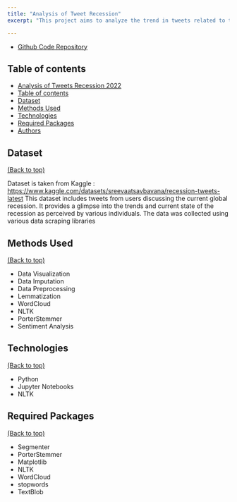 ```yaml
---
title: "Analysis of Tweet Recession"
excerpt: "This project aims to analyze the trend in tweets related to the recession from October 2022 to December 2022, with a focus on identifying instances of layoffs. The study will use data from tweets during this time period to understand the current state of the recession and any potential impacts on employment.<br/>"

---
```


- [Github Code Repository](https://github.com/akankshasharmadid/Analysis-of-Tweets-Recession-2022)

## Table of contents
- [Analysis of Tweets Recession 2022](#Analysis-of-Tweets-Recession-2022)
- [Table of contents](#table-of-contents)
- [Dataset](#dataset)
- [Methods Used](#methods-used)
- [Technologies](#technologies)
- [Required Packages](#required-packages)
- [Authors](#authors)



## Dataset
[(Back to top)](#table-of-contents)


Dataset is taken from Kaggle : https://www.kaggle.com/datasets/sreevaatsavbavana/recession-tweets-latest This dataset includes tweets from users discussing the current global recession. It provides a glimpse into the trends and current state of the recession as perceived by various individuals. The data was collected using various data scraping libraries 



## Methods Used
[(Back to top)](#table-of-contents)

* Data Visualization    
* Data Imputation
* Data Preprocessing
* Lemmatization
* WordCloud
* NLTK
* PorterStemmer
* Sentiment Analysis


## Technologies
[(Back to top)](#table-of-contents)

* Python
* Jupyter Notebooks
* NLTK

## Required Packages
[(Back to top)](#table-of-contents)

* Segmenter
* PorterStemmer
* Matplotlib
* NLTK
* WordCloud
* stopwords
* TextBlob
